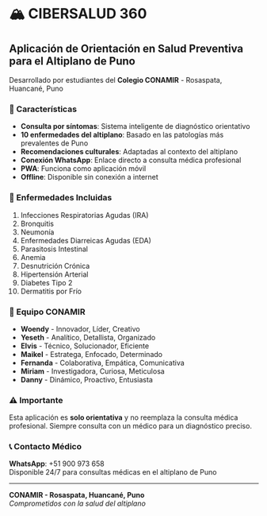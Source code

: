 # 🏔️ CIBERSALUD 360

## Aplicación de Orientación en Salud Preventiva para el Altiplano de Puno

Desarrollado por estudiantes del **Colegio CONAMIR** - Rosaspata, Huancané, Puno

### 📱 Características

- **Consulta por síntomas**: Sistema inteligente de diagnóstico orientativo
- **10 enfermedades del altiplano**: Basado en las patologías más prevalentes de Puno
- **Recomendaciones culturales**: Adaptadas al contexto del altiplano
- **Conexión WhatsApp**: Enlace directo a consulta médica profesional
- **PWA**: Funciona como aplicación móvil
- **Offline**: Disponible sin conexión a internet

### 🏥 Enfermedades Incluidas

1. Infecciones Respiratorias Agudas (IRA)
2. Bronquitis
3. Neumonía
4. Enfermedades Diarreicas Agudas (EDA)
5. Parasitosis Intestinal
6. Anemia
7. Desnutrición Crónica
8. Hipertensión Arterial
9. Diabetes Tipo 2
10. Dermatitis por Frío

### 👥 Equipo CONAMIR

- **Woendy** - Innovador, Líder, Creativo
- **Yeseth** - Analítico, Detallista, Organizado
- **Elvis** - Técnico, Solucionador, Eficiente
- **Maikel** - Estratega, Enfocado, Determinado
- **Fernanda** - Colaborativa, Empática, Comunicativa
- **Miriam** - Investigadora, Curiosa, Meticulosa
- **Danny** - Dinámico, Proactivo, Entusiasta

### ⚠️ Importante

Esta aplicación es **solo orientativa** y no reemplaza la consulta médica profesional. Siempre consulta con un médico para un diagnóstico preciso.

### 📞 Contacto Médico

**WhatsApp**: +51 900 973 658  
Disponible 24/7 para consultas médicas en el altiplano de Puno

---

**CONAMIR - Rosaspata, Huancané, Puno**  
*Comprometidos con la salud del altiplano*